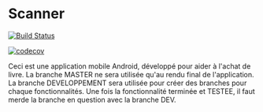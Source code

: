 
# Scanner

[![Build Status](https://travis-ci.org/Miage-Paris-Ouest/BibliothequeNumerique.svg?branch=master)](https://travis-ci.org/Miage-Paris-Ouest/BibliothequeNumerique)

[![codecov](https://codecov.io/gh/Miage-Paris-Ouest/BibliothequeNumerique/branch/master/graph/badge.svg)](https://codecov.io/gh/Miage-Paris-Ouest/BibliothequeNumerique)

Ceci est une application mobile Android, développé pour aider à l'achat de livre. 
La branche MASTER ne sera utilisée qu'au rendu final de l'application. 
La branche DEVELOPPEMENT sera utilisée pour créer des branches pour chaque fonctionnalités. 
Une fois la fonctionnalité terminée et TESTEE, il faut merde la branche en question avec la branche DEV. 
